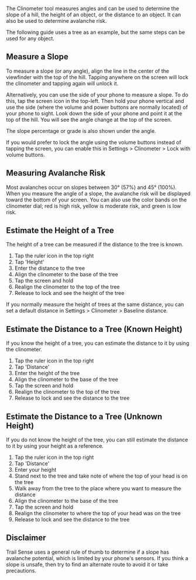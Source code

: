 The Clinometer tool measures angles and can be used to determine the slope of a hill, the height of an object, or the distance to an object. It can also be used to determine avalanche risk.

The following guide uses a tree as an example, but the same steps can be used for any object.

## Measure a Slope
To measure a slope (or any angle), align the line in the center of the viewfinder with the top of the hill. Tapping anywhere on the screen will lock the clinometer and tapping again will unlock it.

Alternatively, you can use the side of your phone to measure a slope. To do this, tap the screen icon in the top-left. Then hold your phone vertical and use the side (where the volume and power buttons are normally located) of your phone to sight. Look down the side of your phone and point it at the top of the hill. You will see the angle change at the top of the screen.

The slope percentage or grade is also shown under the angle.

If you would prefer to lock the angle using the volume buttons instead of tapping the screen, you can enable this in Settings > Clinometer > Lock with volume buttons.

## Measuring Avalanche Risk
Most avalanches occur on slopes between 30° (57%) and 45° (100%). When you measure the angle of a slope, the avalanche risk will be displayed toward the bottom of your screen. You can also use the color bands on the clinometer dial; red is high risk, yellow is moderate risk, and green is low risk.

## Estimate the Height of a Tree
The height of a tree can be measured if the distance to the tree is known.

1. Tap the ruler icon in the top right
2. Tap 'Height'
3. Enter the distance to the tree
4. Align the clinometer to the base of the tree
5. Tap the screen and hold
6. Realign the clinometer to the top of the tree
7. Release to lock and see the height of the tree

If you normally measure the height of trees at the same distance, you can set a default distance in Settings > Clinometer > Baseline distance.

## Estimate the Distance to a Tree (Known Height)
If you know the height of a tree, you can estimate the distance to it by using the clinometer.

1. Tap the ruler icon in the top right
2. Tap 'Distance'
3. Enter the height of the tree
4. Align the clinometer to the base of the tree
5. Tap the screen and hold
6. Realign the clinometer to the top of the tree
7. Release to lock and see the distance to the tree

## Estimate the Distance to a Tree (Unknown Height)
If you do not know the height of the tree, you can still estimate the distance to it by using your height as a reference.

1. Tap the ruler icon in the top right
2. Tap 'Distance'
3. Enter your height
4. Stand next to the tree and take note of where the top of your head is on the tree
5. Walk away from the tree to the place where you want to measure the distance
6. Align the clinometer to the base of the tree
7. Tap the screen and hold
8. Realign the clinometer to where the top of your head was on the tree
9. Release to lock and see the distance to the tree

## Disclaimer
Trail Sense uses a general rule of thumb to determine if a slope has avalanche potential, which is limited by your phone's sensors. If you think a slope is unsafe, then try to find an alternate route to avoid it or take precautions.